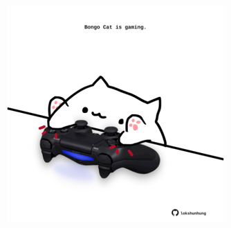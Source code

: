 <!-- built at 22/04/2021, 16:12:07 UTC -->
<p align="center">
  <img width="500" height="500" src="./ReadmeImage.svg">
</p>
